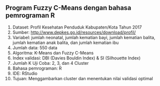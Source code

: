 ## Program Fuzzy C-Means dengan bahasa pemrograman R

1. Dataset: Profil Kesehatan Penduduk Kabupaten/Kota Tahun 2017
2. Sumber: http://www.depkes.go.id/resources/download/profil/
3. Variabel: jumlah neonatal, jumlah kematian bayi, jumlah kematian balita, jumlah kematian anak balita, dan jumlah kematian ibu
4. Jumlah data: 550 data
5. Algoritma: K-Means dan Fuzzy C-Means
6. Index validasi: DBI (Davies Bouldin Index) & SI (Silhouette Index)
7. Jumlah K Uji Coba: 2, 3, dan 4 Cluster
8. Bahasa pemrograman: R
9. IDE: RStudio
10. Tujuan: Menggambarkan cluster dan menentukan nilai validasi optimal
